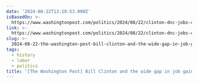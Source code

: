 ```yaml
---
date: '2024-08-22T13:18:53.000Z'
isBasedOn: >-
  https://www.washingtonpost.com/politics/2024/08/22/clinton-dnc-jobs-created-since-cold-war
link: >-
  https://www.washingtonpost.com/politics/2024/08/22/clinton-dnc-jobs-created-since-cold-war
slug: >-
  2024-08-22-the-washington-post-bill-clinton-and-the-wide-gap-in-job-gains-by-preside
tags:
  - history
  - labor
  - politics
title: '[The Washington Post] Bill Clinton and the wide gap in job gains by preside'
---
```

 
